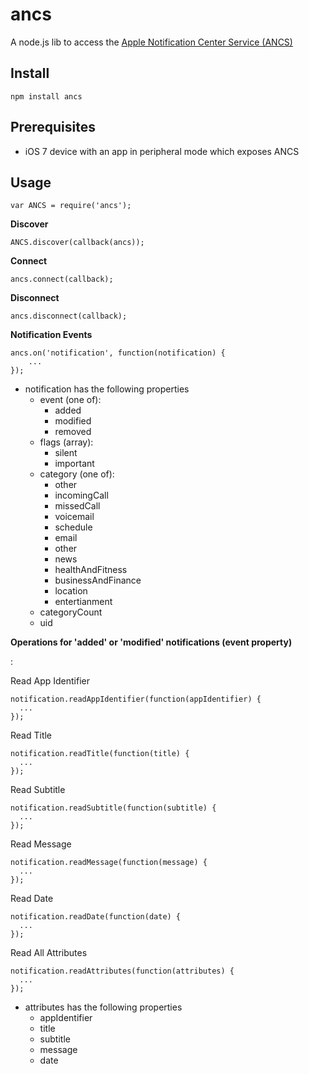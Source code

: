 ancs
=========

A node.js lib to access the [Apple Notification Center Service (ANCS)](https://developer.apple.com/library/ios/documentation/CoreBluetooth/Reference/AppleNotificationCenterServiceSpecification/Introduction/Introduction.html)

Install
-------

    npm install ancs

Prerequisites
-------------

 * iOS 7 device with an app in peripheral mode which exposes ANCS

Usage
-----

    var ANCS = require('ancs');

__Discover__

    ANCS.discover(callback(ancs));

__Connect__

    ancs.connect(callback);

__Disconnect__

    ancs.disconnect(callback);

__Notification Events__

    ancs.on('notification', function(notification) {
        ...
    });

 * notification has the following properties
   * event (one of):
     * added
     * modified
     * removed
   * flags (array):
     * silent
     * important
   * category (one of):
     * other
     * incomingCall
     * missedCall
     * voicemail
     * schedule
     * email
     * other
     * news
     * healthAndFitness
     * businessAndFinance
     * location
     * entertianment
   * categoryCount
   * uid

__Operations for 'added' or 'modified' notifications (event property)__

:

Read App Identifier

    notification.readAppIdentifier(function(appIdentifier) {
      ...
    });

Read Title

    notification.readTitle(function(title) {
      ...
    });

Read Subtitle

    notification.readSubtitle(function(subtitle) {
      ...
    });

Read Message

    notification.readMessage(function(message) {
      ...
    });

Read Date

    notification.readDate(function(date) {
      ...
    });

Read All Attributes

    notification.readAttributes(function(attributes) {
      ...
    });

 * attributes has the following properties
   * appIdentifier
   * title
   * subtitle
   * message
   * date
